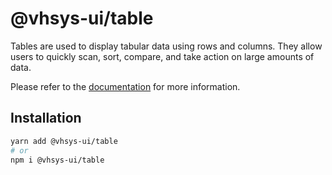 # @vhsys-ui/table

Tables are used to display tabular data using rows and columns. They allow users to quickly scan, sort, compare, and take action on large amounts of data.

Please refer to the [documentation](https://vhsys.com.br/docs/components/table) for more information.

## Installation

```sh
yarn add @vhsys-ui/table
# or
npm i @vhsys-ui/table
```
